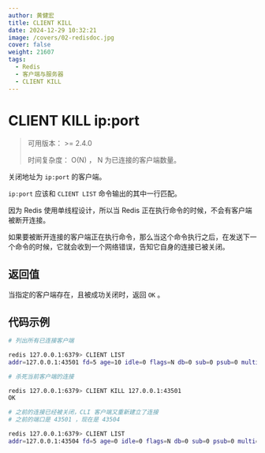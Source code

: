 ```yaml
---
author: 黄健宏
title: CLIENT KILL
date: 2024-12-29 10:32:21
image: /covers/02-redisdoc.jpg
cover: false
weight: 21607
tags:
  - Redis
  - 客户端与服务器
  - CLIENT KILL
---
```


# CLIENT KILL ip:port

> 可用版本： >= 2.4.0
> 
> 时间复杂度： O(N) ， N 为已连接的客户端数量。

关闭地址为 `ip:port` 的客户端。

`ip:port` 应该和 `CLIENT LIST` 命令输出的其中一行匹配。

因为 Redis 使用单线程设计，所以当 Redis 正在执行命令的时候，不会有客户端被断开连接。

如果要被断开连接的客户端正在执行命令，那么当这个命令执行之后，在发送下一个命令的时候，它就会收到一个网络错误，告知它自身的连接已被关闭。

## 返回值

当指定的客户端存在，且被成功关闭时，返回 `OK` 。

## 代码示例

```bash
# 列出所有已连接客户端

redis 127.0.0.1:6379> CLIENT LIST
addr=127.0.0.1:43501 fd=5 age=10 idle=0 flags=N db=0 sub=0 psub=0 multi=-1 qbuf=0 qbuf-free=32768 obl=0 oll=0 omem=0 events=r cmd=client

# 杀死当前客户端的连接

redis 127.0.0.1:6379> CLIENT KILL 127.0.0.1:43501
OK

# 之前的连接已经被关闭，CLI 客户端又重新建立了连接
# 之前的端口是 43501 ，现在是 43504

redis 127.0.0.1:6379> CLIENT LIST
addr=127.0.0.1:43504 fd=5 age=0 idle=0 flags=N db=0 sub=0 psub=0 multi=-1 qbuf=0 qbuf-free=32768 obl=0 oll=0 omem=0 events=r cmd=client
```